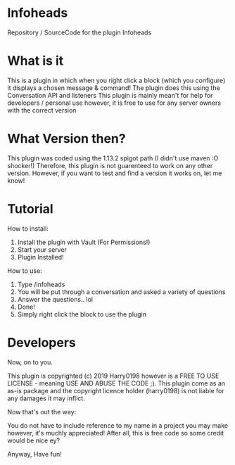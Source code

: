 # Infoheads
Repository / SourceCode for the plugin Infoheads


# What is it
This is a plugin in which when you right click a block (which you configure) it displays a chosen message & command!
The plugin does this using the Conversation API and listeners
This plugin is mainly mean't for help for developers / personal use however, it is free to use for any server owners with the correct version

# What Version then?
This plugin was coded using the 1.13.2 spigot path (I didn't use maven :O shocker!)
Therefore, this plugin is not guarenteed to work on any other version. However, if you want to test and find a version it works on, let me know!

# Tutorial
How to install:
1) Install the plugin with Vault (For Permissions!)
2) Start your server
3) Plugin Installed!

How to use:
1) Type /infoheads
2) You will be put through a conversation and asked a variety of questions
3) Answer the questions.. lol
4) Done!
5) Simply right click the block to use the plugin

# Developers
Now, on to you.

This plugin is copyrighted (c) 2019 Harry0198 however is a FREE TO USE LICENSE - meaning USE AND ABUSE THE CODE ;). This plugin come as an as-is package and the copyright licence holder (harry0198) is not liable for any damages it may inflict.

Now that's out the way:

You do not have to include reference to my name in a project you may make however, it's muchly appreciated!
After all, this is free code so some credit would be nice ey?

Anyway, Have fun!
